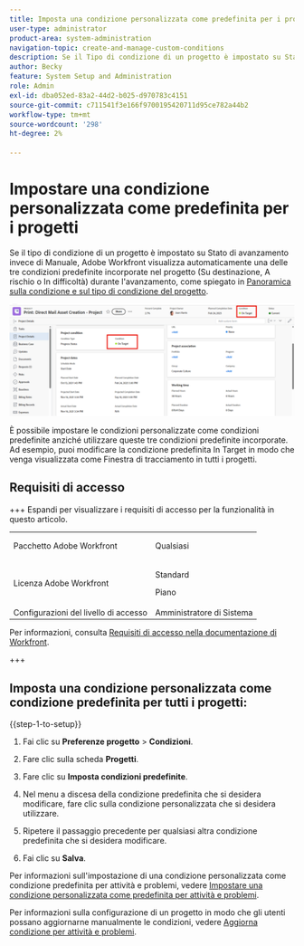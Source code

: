 ```yaml
---
title: Imposta una condizione personalizzata come predefinita per i progetti
user-type: administrator
product-area: system-administration
navigation-topic: create-and-manage-custom-conditions
description: Se il Tipo di condizione di un progetto è impostato su Stato avanzamento invece che Manuale, Adobe Workfront visualizza automaticamente una delle tre condizioni predefinite incorporate nel progetto (Su destinazione, A rischio o In difficoltà) durante l’avanzamento, come spiegato in Panoramica sulla condizione e sul tipo di condizione del progetto.
author: Becky
feature: System Setup and Administration
role: Admin
exl-id: dba052ed-83a2-44d2-b025-d970783c4151
source-git-commit: c711541f3e166f9700195420711d95ce782a44b2
workflow-type: tm+mt
source-wordcount: '298'
ht-degree: 2%

---
```


# Impostare una condizione personalizzata come predefinita per i progetti

Se il tipo di condizione di un progetto è impostato su Stato di avanzamento invece di Manuale, Adobe Workfront visualizza automaticamente una delle tre condizioni predefinite incorporate nel progetto (Su destinazione, A rischio o In difficoltà) durante l&#39;avanzamento, come spiegato in [Panoramica sulla condizione e sul tipo di condizione del progetto](../../../manage-work/projects/manage-projects/project-condition-and-condition-type.md).

![Condizione nell&#39;intestazione e nei dettagli del progetto](assets/condition-of-project-0825.png)

È possibile impostare le condizioni personalizzate come condizioni predefinite anziché utilizzare queste tre condizioni predefinite incorporate. Ad esempio, puoi modificare la condizione predefinita In Target in modo che venga visualizzata come Finestra di tracciamento in tutti i progetti.

## Requisiti di accesso

+++ Espandi per visualizzare i requisiti di accesso per la funzionalità in questo articolo.

<table style="table-layout:auto"> 
 <col> 
 <col> 
 <tbody> 
  <tr> 
   <td>Pacchetto Adobe Workfront</td> 
   <td><p>Qualsiasi</p></td> 
  </tr> 
  <tr> 
   <td>Licenza Adobe Workfront</td> 
   <td><p>Standard</p>
       <p>Piano</p></td>
  </tr> 
  <tr> 
   <td>Configurazioni del livello di accesso</td> 
   <td>Amministratore di Sistema</td> 
  </tr> 
 </tbody> 
</table>

Per informazioni, consulta [Requisiti di accesso nella documentazione di Workfront](/help/quicksilver/administration-and-setup/add-users/access-levels-and-object-permissions/access-level-requirements-in-documentation.md).

+++

## Imposta una condizione personalizzata come condizione predefinita per tutti i progetti:

{{step-1-to-setup}}

1. Fai clic su **Preferenze progetto** > **Condizioni**.

1. Fare clic sulla scheda **Progetti**.
1. Fare clic su **Imposta condizioni predefinite**.
1. Nel menu a discesa della condizione predefinita che si desidera modificare, fare clic sulla condizione personalizzata che si desidera utilizzare.
1. Ripetere il passaggio precedente per qualsiasi altra condizione predefinita che si desidera modificare.
1. Fai clic su **Salva**.

Per informazioni sull&#39;impostazione di una condizione personalizzata come condizione predefinita per attività e problemi, vedere [Impostare una condizione personalizzata come predefinita per attività e problemi](../../../administration-and-setup/customize-workfront/create-manage-custom-conditions/set-custom-condition-default-tasks-issues.md).

Per informazioni sulla configurazione di un progetto in modo che gli utenti possano aggiornarne manualmente le condizioni, vedere [Aggiorna condizione per attività e problemi](../../../manage-work/projects/updating-work-in-a-project/update-condition-for-tasks-and-issues.md).
